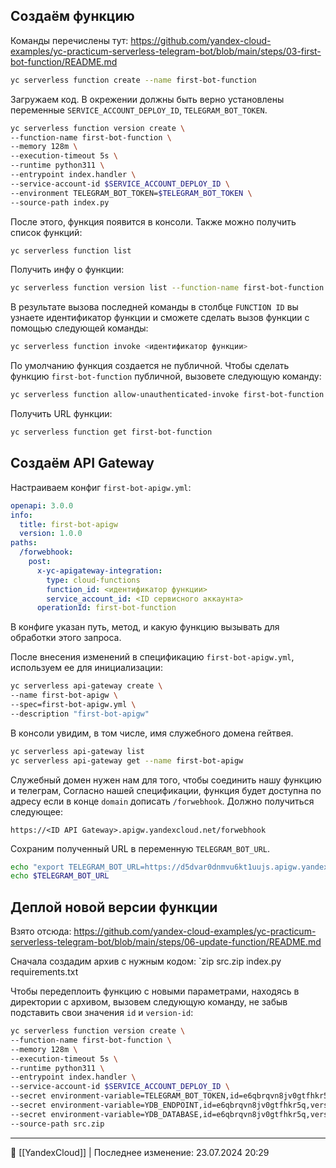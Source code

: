 ## Создаём функцию

Команды перечислены тут: https://github.com/yandex-cloud-examples/yc-practicum-serverless-telegram-bot/blob/main/steps/03-first-bot-function/README.md

```bash
yc serverless function create --name first-bot-function
```

Загружаем код. В окрежении должны быть верно установлены переменные `SERVICE_ACCOUNT_DEPLOY_ID`, `TELEGRAM_BOT_TOKEN`.

```bash
yc serverless function version create \
--function-name first-bot-function \
--memory 128m \
--execution-timeout 5s \
--runtime python311 \
--entrypoint index.handler \
--service-account-id $SERVICE_ACCOUNT_DEPLOY_ID \
--environment TELEGRAM_BOT_TOKEN=$TELEGRAM_BOT_TOKEN \
--source-path index.py
```

После этого, функция появится в консоли. Также можно получить список функций:

```bash
yc serverless function list
```

Получить инфу о функции:

```bash
yc serverless function version list --function-name first-bot-function
```

В результате вызова последней команды в столбце `FUNCTION ID` вы узнаете идентификатор функции и сможете сделать вызов функции с помощью следующей команды:

```bash
yc serverless function invoke <идентификатор функции>
```

По умолчанию функция создается не публичной. Чтобы сделать функцию `first-bot-function` публичной, вызовете следующую команду:

```bash
yc serverless function allow-unauthenticated-invoke first-bot-function
```

Получить URL функции:

```bash
yc serverless function get first-bot-function
```

## Создаём API Gateway

Настраиваем конфиг `first-bot-apigw.yml`:

```yaml
openapi: 3.0.0
info:
  title: first-bot-apigw
  version: 1.0.0
paths:
  /forwebhook:
    post:
      x-yc-apigateway-integration:
        type: cloud-functions
        function_id: <идентификатор функции>
        service_account_id: <ID сервисного аккаунта>
      operationId: first-bot-function
```

В конфиге указан путь, метод, и какую функцию вызывать для обработки этого запроса.

После внесения изменений в спецификацию `first-bot-apigw.yml`, используем ее для инициализации:

```bash
yc serverless api-gateway create \
--name first-bot-apigw \
--spec=first-bot-apigw.yml \
--description "first-bot-apigw"
```

В консоли увидим, в том числе, имя служебного домена гейтвея.

```bash
yc serverless api-gateway list
yc serverless api-gateway get --name first-bot-apigw
```

Служебный домен нужен нам для того, чтобы соединить нашу функцию и телеграм, Согласно нашей спецификации, функция будет доступна по адресу если в конце `domain` дописать `/forwebhook`. Должно получиться следующее:

```
https://<ID API Gateway>.apigw.yandexcloud.net/forwebhook
```

Сохраним полученный URL в переменную `TELEGRAM_BOT_URL`.

```bash
echo "export TELEGRAM_BOT_URL=https://d5dvar0dnmvu6kt1uujs.apigw.yandexcloud.net/forwebhook" >> ~/.bashrc && . ~/.bashrc
echo $TELEGRAM_BOT_URL
```

## Деплой новой версии функции

Взято отсюда: https://github.com/yandex-cloud-examples/yc-practicum-serverless-telegram-bot/blob/main/steps/06-update-function/README.md

Сначала создадим архив с нужным кодом:  `zip src.zip index.py requirements.txt

Чтобы передеплоить функцию с новыми параметрами, находясь в директории с архивом, вызовем следующую команду, не забыв подставить свои значения `id` и `version-id`:

```bash
yc serverless function version create \
--function-name first-bot-function \
--memory 128m \
--execution-timeout 5s \
--runtime python311 \
--entrypoint index.handler \
--service-account-id $SERVICE_ACCOUNT_DEPLOY_ID \
--secret environment-variable=TELEGRAM_BOT_TOKEN,id=e6qbrqvn8jv0gtfhkr5q,version-id=e6qej8pukfhq94petq0t,key=TELEGRAM_BOT_TOKEN \
--secret environment-variable=YDB_ENDPOINT,id=e6qbrqvn8jv0gtfhkr5q,version-id=e6qej8pukfhq94petq0t,key=YDB_ENDPOINT \
--secret environment-variable=YDB_DATABASE,id=e6qbrqvn8jv0gtfhkr5q,version-id=e6qej8pukfhq94petq0t,key=YDB_DATABASE \
--source-path src.zip
```

----
📂 [[YandexCloud]] | Последнее изменение: 23.07.2024 20:29